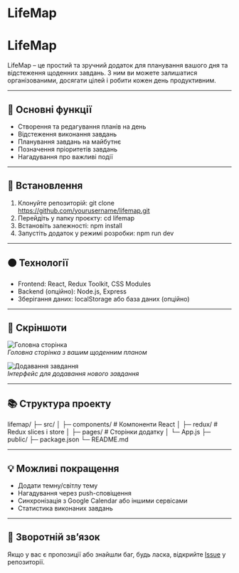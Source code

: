 # LifeMap

# LifeMap

LifeMap – це простий та зручний додаток для планування вашого дня та відстеження щоденних завдань. З ним ви можете залишатися організованими, досягати цілей і робити кожен день продуктивним.

---

## 📌 Основні функції

- Створення та редагування планів на день
- Відстеження виконання завдань
- Планування завдань на майбутнє
- Позначення пріоритетів завдань
- Нагадування про важливі події

---

## 🚀 Встановлення

1. Клонуйте репозиторій:
   git clone https://github.com/yourusername/lifemap.git
2. Перейдіть у папку проєкту:
   cd lifemap
3. Встановіть залежності:
   npm install
4. Запустіть додаток у режимі розробки:
   npm run dev

---

## 🟠 Технології

- Frontend: React, Redux Toolkit, CSS Modules
- Backend (опційно): Node.js, Express
- Зберігання даних: localStorage або база даних (опційно)

---

## 🎨 Скріншоти

![Головна сторінка](screenshots/home.png)  
_Головна сторінка з вашим щоденним планом_

![Додавання завдання](screenshots/add-task.png)  
_Інтерфейс для додавання нового завдання_

---

## 📚 Структура проекту

lifemap/
├─ src/
│ ├─ components/ # Компоненти React
│ ├─ redux/ # Redux slices і store
│ ├─ pages/ # Сторінки додатку
│ └─ App.js
├─ public/
├─ package.json
└─ README.md

---

## 💡 Можливі покращення

- Додати темну/світлу тему
- Нагадування через push-сповіщення
- Синхронізація з Google Calendar або іншими сервісами
- Статистика виконаних завдань

---

## 📨 Зворотній зв’язок

Якщо у вас є пропозиції або знайшли баг, будь ласка, відкрийте [Issue](https://github.com/yourusername/lifemap/issues) у репозиторії.
